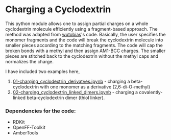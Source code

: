 # Charging a Cyclodextrin
This python module allows one to assign partial charges on a whole cyclodextrin molecule efficiently using a fragment-based approach. The method was adapted from [wutobias](https://github.com/wutobias/collection/blob/master/python/am1bcc-glyco-fragmenter.py)'s code. Basically, the user specifies the monomer fragments and the code will break the cyclodextrin molecule into smaller pieces according to the matching fragments. The code will cap the broken bonds with a methyl and then assign AM1-BCC charges. The smaller pieces are stitched back to the cyclodextrin without the methyl caps and normalizes the charge. 

I have included two examples here,
1) [01-charging_cyclodextrin_derivatves.ipynb](01-charging_cyclodextrin_derivatves.ipynb) - charging a beta-cyclodextrin with one monomer as a derivative (2,6-di-O-methyl)
2) [02-charging_cyclodextrin_linked_dimers.ipynb](02-charging_cyclodextrin_linked_dimers.ipynb) - charging a covalently-linked beta-cyclodextrin dimer (thiol linker).

### Dependencies for the code:
* RDKit
* OpenFF-Toolkit
* AmberTools
